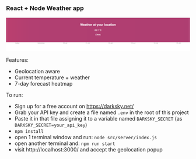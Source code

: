 ### React + Node Weather app

![Screen](ScreenShot.png)

Features:
- Geolocation aware
- Current temperature + weather
- 7-day forecast heatmap

To run:
- Sign up for a free account on https://darksky.net/
- Grab your API key and create a file named `.env` in the root of this project
- Paste it in that file assigning it to a variable named `DARKSKY_SECRET` (as `DARKSKY_SECRET=your_api_key`)
- `npm install`
- open 1 terminal window and run:
  `node src/server/index.js`
- open another terminal and:
  `npm run start`
- visit http://localhost:3000/ and accept the geolocation popup
